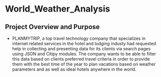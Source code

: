# World_Weather_Analysis

## Project Overview and Purpose
* PLANMYTRIP, a top travel technology company that specializes in internet related services in the hotel and lodging industy had requested help in collecting and presenting data for its clients via search pages using JSON and Citipy modules. The company wants to be able to filter this data based on clients preferred travel criteria in order to provide them with the best time of the year to plan vacations based on weather parameters and as well as ideal hotels anywhere in the world.
